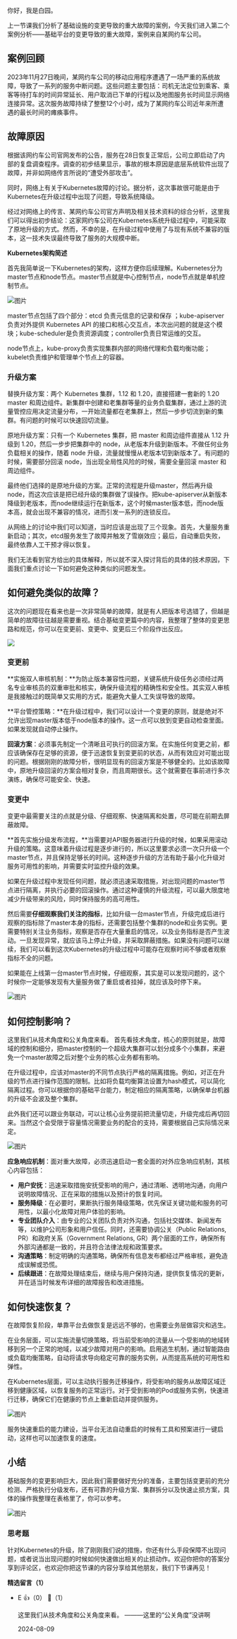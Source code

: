你好，我是白园。

上一节课我们分析了基础设施的变更导致的重大故障的案例，今天我们进入第二个案例分析——基础平台的变更导致的重大故障，案例来自某网约车公司。

## **案例回顾**

2023年11月27日晚间，某网约车公司的移动应用程序遭遇了一场严重的系统故障，导致了一系列的服务中断问题。这些问题主要包括：司机无法定位到乘客、乘客等待打车的时间异常延长、用户取消已下单的行程以及地图服务长时间显示网络连接异常。这次服务故障持续了整整12个小时，成为了某网约车公司近年来所遭遇的最长时间的瘫痪事件。

## 故障原因

根据该网约车公司官网发布的公告，服务在28日恢复正常后，公司立即启动了内部的复盘调查程序。调查的初步结果显示，事故的根本原因是底层系统软件出现了故障，并非如网络传言所说的“遭受外部攻击”。

同时，网络上有关于Kubernetes故障的讨论。据分析，这次事故很可能是由于Kubernetes在升级过程中出现了问题，导致系统降级。

经过对网络上的传言、某网约车公司官方声明及相关技术资料的综合分析，这里我们可以得出初步结论：这家网约车公司在Kubernetes系统升级过程中，可能采取了原地升级的方式。然而，不幸的是，在升级过程中使用了与现有系统不兼容的版本，这一技术失误最终导致了服务的大规模中断。

**Kubernetes架构简述**

首先我简单说一下Kubernetes的架构，这样方便你后续理解。Kubernetes分为master节点和node节点。master节点就是中心控制节点，node节点就是单机控制节点。

![图片](https://static001.geekbang.org/resource/image/03/19/03c8dc5c2b2d78a951174dd05314c719.png?wh=2700x884)

master节点包括了四个部分：etcd 负责元信息的记录和保存 ；kube-apiserver 负责对外提供 Kubernetes API 的接口和核心交互点，本次出问题的就是这个模块；kube-scheduler是负责资源调度；controller负责日常运维的交互。

node节点上，kube-proxy负责实现集群内部的网络代理和负载均衡功能；kubelet负责维护和管理单个节点上的容器。

### 升级方案

替换升级方案：两个 Kubernetes 集群，1.12 和 1.20，直接搭建一套新的 1.20 master 和周边组件。新集群中创建和老集群等量的业务负载集群，通过上游的流量管控应用决定流量分布，一开始流量都在老集群上，然后一步步切流到新的集群。有问题的时候可以快速回切流量。

原地升级方案：只有一个 Kubernetes 集群，把 master 和周边组件直接从 1.12 升级到 1.20，然后一步步把集群中的 node，从老版本升级到新版本。不做任何业务负载相关的操作，随着 node 升级，流量就慢慢从老版本切到新版本了。有问题的时候，需要部分回滚 node，当出现全局性风险的时候，需要全量回滚 master 和周边组件。

最终他们选择的是原地升级的方案。正常的流程是升级master，然后再升级node，而这次应该是把已经升级的集群做了误操作。把kube-apiserver从新版本降级到老版本，而node继续运行在新版本，这个时候master版本低，而node版本高，就会出现不兼容的情况，进而引发一系列的连锁反应。

从网络上的讨论中我们可以知道，当时应该是出现了三个现象。首先，大量服务重新启动；其次，etcd服务发生了故障并触发了雪崩效应；最后，自动重启失败，最终依靠人工干预才得以恢复。

我们无法看到官方给出的具体解释，所以就不深入探讨背后的具体的技术原因，下面我们重点讨论一下如何避免这种类似的问题发生。

## 如何避免类似的故障？

这次的问题现在看来也是一次非常简单的故障，就是有人把版本号选错了，但越是简单的故障往往越是需要重视。结合基础变更篇中的内容，我整理了整体的变更思路和规范，你可以在变更前、变更中、变更后三个阶段作出反应。

![](https://static001.geekbang.org/resource/image/50/7f/503f4abc7369278e21e90c3954f89e7f.png?wh=2154x1118)

### **变更前**

**实施双人审核机制：**为防止版本兼容性问题，关键系统升级任务必须经过两名专业审核员的双重审批和核实，确保升级流程的精确性和安全性。其实双人审核是我接触过的既简单又实用的方式，能避免大量人工失误导致的故障。

**平台管控策略：**在升级过程中，我们可以设计一个变更的原则，就是绝对不允许出现master版本低于node版本的操作。这一点可以放到变更自动检查里面。如果发现就自动停止操作。

**回滚方案**：必须事先制定一个清晰且可执行的回滚方案。在实施任何变更之前，都应该确保存在足够的资源，便于迅速恢复到变更前的状态，从而有效应对可能出现的问题。根据刚刚的故障分析，很明显现有的回滚方案是不够健全的。比如该故障中，原地升级回滚的方案会相对复杂，而且周期很长。这个就需要在事前进行多次演练，确保尽可能安全、快速。

### **变更中**

变更中最需要关注的点就是分级、仔细观察、快速隔离和处置，尽可能在前期去屏蔽故障。

**首先实施分级发布流程，**当需要对API服务器进行升级的时候，如果采用滚动升级的策略。这意味着升级过程是逐步进行的，所以这里要求必须一次只升级一个master节点，并且保持足够长的时间。这种逐步升级的方法有助于最小化升级对服务可用性的影响，并需要实时监控升级的效果。

如果在升级过程中发现任何问题，就必须迅速采取措施，对出现问题的master节点进行隔离，并执行必要的回滚操作。通过这种谨慎的升级流程，可以最大限度地减少升级带来的风险，同时保持服务的高可用性。

然后需要**仔细观察我们关注的指标**，比如升级一台master节点，升级完成后进行观察的指标除了master本身的指标，还需要包括整个集群的node和业务实例。更需要特别关注业务指标，观察是否存在大量重启的情况，以及业务指标是否产生波动。一旦发现异常，就应该马上停止升级，并采取屏蔽措施。如果没有问题可以继续，我们可以看到这次Kubernetes的升级过程中可能存在观察时间不够或者观察指标不全的问题。

如果能在上线第一台master节点时候，仔细观察，其实是可以发现问题的，这个时候你一定能够发现有大量服务做了重启或者挂掉，就应该及时停下来。

![图片](https://static001.geekbang.org/resource/image/3b/34/3bdb47fcf4e2de770e89235cf8269b34.png?wh=1964x926)

## 如何控制影响？

这里我们从技术角度和公关角度来看。 首先看技术角度，核心的原则就是，故障域的控制和细分，把master控制的一个超级大集群可以划分成多个小集群，来避免一个master故障之后对整个业务的核心业务都有影响。

在升级过程中，应该对master的不同节点执行严格的隔离措施。例如，对正在升级的节点进行操作范围的限制。比如将负载均衡算法设置为hash模式，可以简化隔离过程。你可以根据你的基础平台能力，制定相应的隔离策略，以确保单台机器的升级不会波及整个集群。

此外我们还可以跟业务联动，可以让核心业务提前把流量切走，升级完成后再切回来。当然这个会受限于容量情况需要业务的配合的支持，需要根据自己实际情况来定。

![图片](https://static001.geekbang.org/resource/image/a9/ea/a9b7a9d6d69b9bed1yy5e159ea0c7dea.png?wh=1784x1328)

**应急响应机制**：面对重大故障，必须迅速启动一套全面的对外应急响应机制，其核心内容包括：

- **用户安抚**：迅速采取措施安抚受影响的用户，通过清晰、透明地沟通，向用户说明故障情况、正在采取的措施以及预计的恢复时间。
- **服务降级**：在必要时，果断执行服务降级策略，优先保证关键功能和服务的可用性，以最小化故障对用户体验的影响。
- **专业团队介入**：由专业的公关团队负责对外沟通，包括社交媒体、新闻发布等，以维护公司形象和用户信任。同时，还需要协调公关（Public Relations, PR）和政府关系（Government Relations, GR）两个层面的工作，确保所有外部沟通都是一致的，并且符合法律法规和政策要求。
- **沟通策略**：制定明确的沟通策略，确保所有信息发布都经过严格审核，避免造成误解或恐慌。
- **后续跟进**：在故障处理结束后，继续与用户保持沟通，提供恢复情况的更新，并在适当时候发布详细的故障报告和改进措施。

## 如何快速恢复？

在故障恢复阶段，单靠平台去做恢复是远远不够的，也需要业务层做容灾和逃生。

在业务层面，可以实施流量切换策略，将当前受影响的流量从一个受影响的地域转移到另一个正常的地域，以减少故障对用户的影响。启用逃生机制，通过智能路由或负载均衡策略，自动将请求导向稳定可靠的服务实例，从而提高系统的可用性和弹性。

在Kubernetes层面，可以主动执行服务迁移操作，将受影响的服务从故障区域迁移到健康区域，以恢复服务的正常运行。对于受到影响的Pod或服务实例，快速进行迁移，确保它们在健康的节点上重新启动并提供服务。

![图片](https://static001.geekbang.org/resource/image/3f/85/3f86ee7ed8a8c53ff964933716d6aa85.png?wh=2870x1090)

服务快速重启的能力建设，当平台无法自动重启的时候有工具和预案进行一键启动，这样也可以加速恢复的速度。

## 小结

基础服务的变更影响巨大，因此我们需要做好充分的准备，主要包括变更前的充分检测、严格执行分级发布，还有可靠的升级方案、集群拆分以及快速止损方案，具体的操作我整理在表格里了，你可以参考。

![图片](https://static001.geekbang.org/resource/image/f5/fd/f5fb61d72956f89972ffcb9e562b29fd.png?wh=1662x850)

### 思考题

针对Kubernetes的升级，除了刚刚我们说的措施，你还有什么手段保障不出现问题，或者说当出现问题的时候如何快速做出相关的止损动作。欢迎你把你的答案分享到评论区，也欢迎你把这节课的内容分享给其他朋友，我们下节课再见！
<div><strong>精选留言（1）</strong></div><ul>
<li><span>E</span> 👍（0） 💬（1）<p>这里我们从技术角度和公关角度来看。 ———这里的“公关角度”没讲啊</p>2024-08-09</li><br/>
</ul>